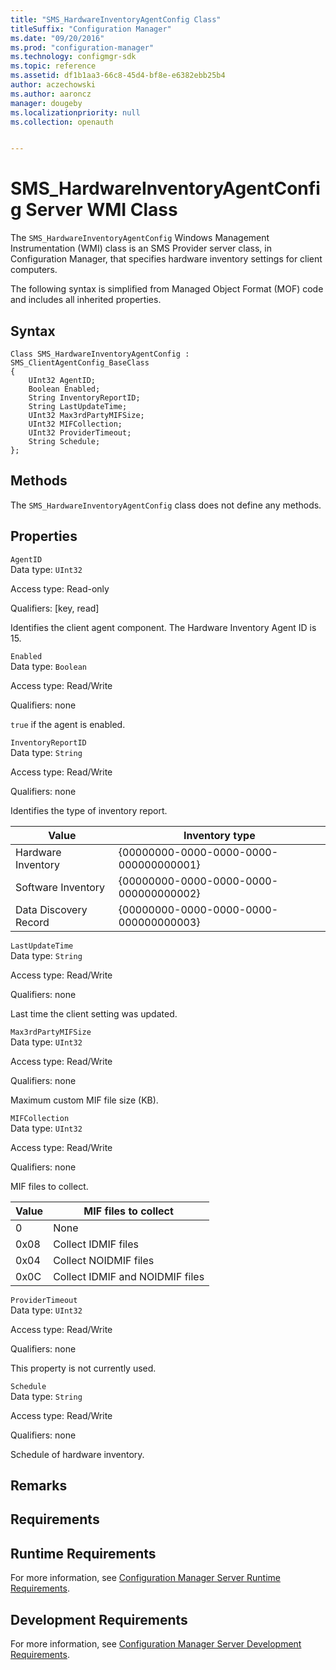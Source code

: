 ```yaml
---
title: "SMS_HardwareInventoryAgentConfig Class"
titleSuffix: "Configuration Manager"
ms.date: "09/20/2016"
ms.prod: "configuration-manager"
ms.technology: configmgr-sdk
ms.topic: reference
ms.assetid: df1b1aa3-66c8-45d4-bf8e-e6382ebb25b4
author: aczechowski
ms.author: aaroncz
manager: dougeby
ms.localizationpriority: null
ms.collection: openauth


---
```

# SMS_HardwareInventoryAgentConfig Server WMI Class
The `SMS_HardwareInventoryAgentConfig` Windows Management Instrumentation (WMI) class is an SMS Provider server class, in Configuration Manager, that specifies hardware inventory settings for client computers.  

 The following syntax is simplified from Managed Object Format (MOF) code and includes all inherited properties.  

## Syntax  

```  
Class SMS_HardwareInventoryAgentConfig : SMS_ClientAgentConfig_BaseClass  
{  
    UInt32 AgentID;  
    Boolean Enabled;  
    String InventoryReportID;  
    String LastUpdateTime;  
    UInt32 Max3rdPartyMIFSize;  
    UInt32 MIFCollection;  
    UInt32 ProviderTimeout;  
    String Schedule;  
};  
```  

## Methods  
 The `SMS_HardwareInventoryAgentConfig` class does not define any methods.  

## Properties  
 `AgentID`  
 Data type: `UInt32`  

 Access type: Read-only  

 Qualifiers: [key, read]  

 Identifies the client agent component. The Hardware Inventory Agent ID is 15.  

 `Enabled`  
 Data type: `Boolean`  

 Access type: Read/Write  

 Qualifiers: none  

 `true` if the agent is enabled.  

 `InventoryReportID`  
 Data type: `String`  

 Access type: Read/Write  

 Qualifiers: none  

 Identifies the type of inventory report.  

|Value|Inventory type|  
|-|-|  
|Hardware Inventory|{00000000-0000-0000-0000-000000000001}|  
|Software Inventory|{00000000-0000-0000-0000-000000000002}|  
|Data Discovery Record|{00000000-0000-0000-0000-000000000003}|  

 `LastUpdateTime`  
 Data type: `String`  

 Access type: Read/Write  

 Qualifiers: none  

 Last time the client setting was updated.  

 `Max3rdPartyMIFSize`  
 Data type: `UInt32`  

 Access type: Read/Write  

 Qualifiers: none  

 Maximum custom MIF file size (KB).  

 `MIFCollection`  
 Data type: `UInt32`  

 Access type: Read/Write  

 Qualifiers: none  

 MIF files to collect.  

|Value|MIF files to collect|  
|-|-|  
|0|None|  
|0x08|Collect IDMIF files|  
|0x04|Collect NOIDMIF files|  
|0x0C|Collect IDMIF and NOIDMIF files|  

 `ProviderTimeout`  
 Data type: `UInt32`  

 Access type: Read/Write  

 Qualifiers: none  

 This property is not currently used.  

 `Schedule`  
 Data type: `String`  

 Access type: Read/Write  

 Qualifiers: none  

 Schedule of hardware inventory.  

## Remarks  

## Requirements  

## Runtime Requirements  
 For more information, see [Configuration Manager Server Runtime Requirements](../../../../../develop/core/reqs/server-runtime-requirements.md).  

## Development Requirements  
 For more information, see [Configuration Manager Server Development Requirements](../../../../../develop/core/reqs/server-development-requirements.md).
